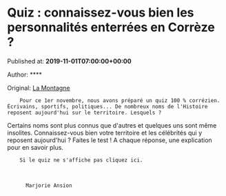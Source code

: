 
# Quiz : connaissez-vous bien les personnalités enterrées en Corrèze ?

Published at: **2019-11-01T07:00:00+00:00**

Author: ****

Original: [La Montagne](https://www.lamontagne.fr/brive-la-gaillarde-19100/actualites/quiz-connaissez-vous-bien-les-personnalites-enterrees-en-correze_13675487/)


        Pour ce 1er novembre, nous avons préparé un quiz 100 % corrézien. Écrivains, sportifs, politiques... De nombreux noms de l'Histoire reposent aujourd'hui sur le territoire. Lesquels ?
      
Certains noms sont plus connus que d'autres et quelques uns sont même insolites. Connaissez-vous bien votre territoire et les célébrités qui y reposent aujourd'hui ? Faites le test ! A chaque réponse, une explication pour en savoir plus.

        Si le quiz ne s'affiche pas cliquez ici.
      
 

        
          Marjorie Ansion
        
      
